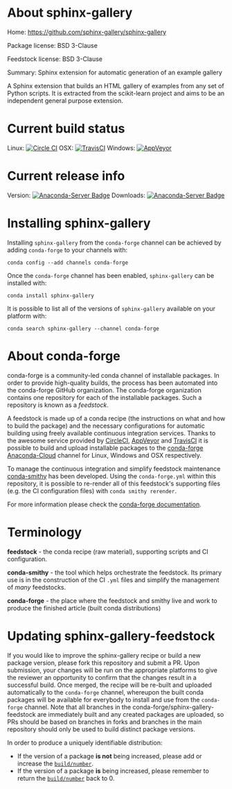 About sphinx-gallery
====================

Home: https://github.com/sphinx-gallery/sphinx-gallery

Package license: BSD 3-Clause

Feedstock license: BSD 3-Clause

Summary: Sphinx extension for automatic generation of an example gallery

A Sphinx extension that builds an HTML gallery of examples from any set of
Python scripts. It is extracted from the scikit-learn project and aims to
be an independent general purpose extension.


Current build status
====================

Linux: [![Circle CI](https://circleci.com/gh/conda-forge/sphinx-gallery-feedstock.svg?style=shield)](https://circleci.com/gh/conda-forge/sphinx-gallery-feedstock)
OSX: [![TravisCI](https://travis-ci.org/conda-forge/sphinx-gallery-feedstock.svg?branch=master)](https://travis-ci.org/conda-forge/sphinx-gallery-feedstock)
Windows: [![AppVeyor](https://ci.appveyor.com/api/projects/status/github/conda-forge/sphinx-gallery-feedstock?svg=True)](https://ci.appveyor.com/project/conda-forge/sphinx-gallery-feedstock/branch/master)

Current release info
====================
Version: [![Anaconda-Server Badge](https://anaconda.org/conda-forge/sphinx-gallery/badges/version.svg)](https://anaconda.org/conda-forge/sphinx-gallery)
Downloads: [![Anaconda-Server Badge](https://anaconda.org/conda-forge/sphinx-gallery/badges/downloads.svg)](https://anaconda.org/conda-forge/sphinx-gallery)

Installing sphinx-gallery
=========================

Installing `sphinx-gallery` from the `conda-forge` channel can be achieved by adding `conda-forge` to your channels with:

```
conda config --add channels conda-forge
```

Once the `conda-forge` channel has been enabled, `sphinx-gallery` can be installed with:

```
conda install sphinx-gallery
```

It is possible to list all of the versions of `sphinx-gallery` available on your platform with:

```
conda search sphinx-gallery --channel conda-forge
```


About conda-forge
=================

conda-forge is a community-led conda channel of installable packages.
In order to provide high-quality builds, the process has been automated into the
conda-forge GitHub organization. The conda-forge organization contains one repository
for each of the installable packages. Such a repository is known as a *feedstock*.

A feedstock is made up of a conda recipe (the instructions on what and how to build
the package) and the necessary configurations for automatic building using freely
available continuous integration services. Thanks to the awesome service provided by
[CircleCI](https://circleci.com/), [AppVeyor](http://www.appveyor.com/)
and [TravisCI](https://travis-ci.org/) it is possible to build and upload installable
packages to the [conda-forge](https://anaconda.org/conda-forge)
[Anaconda-Cloud](http://docs.anaconda.org/) channel for Linux, Windows and OSX respectively.

To manage the continuous integration and simplify feedstock maintenance
[conda-smithy](http://github.com/conda-forge/conda-smithy) has been developed.
Using the ``conda-forge.yml`` within this repository, it is possible to re-render all of
this feedstock's supporting files (e.g. the CI configuration files) with ``conda smithy rerender``.

For more information please check the [conda-forge documentation](https://conda-forge.org/docs/).

Terminology
===========

**feedstock** - the conda recipe (raw material), supporting scripts and CI configuration.

**conda-smithy** - the tool which helps orchestrate the feedstock.
                   Its primary use is in the construction of the CI ``.yml`` files
                   and simplify the management of *many* feedstocks.

**conda-forge** - the place where the feedstock and smithy live and work to
                  produce the finished article (built conda distributions)


Updating sphinx-gallery-feedstock
=================================

If you would like to improve the sphinx-gallery recipe or build a new
package version, please fork this repository and submit a PR. Upon submission,
your changes will be run on the appropriate platforms to give the reviewer an
opportunity to confirm that the changes result in a successful build. Once
merged, the recipe will be re-built and uploaded automatically to the
`conda-forge` channel, whereupon the built conda packages will be available for
everybody to install and use from the `conda-forge` channel.
Note that all branches in the conda-forge/sphinx-gallery-feedstock are
immediately built and any created packages are uploaded, so PRs should be based
on branches in forks and branches in the main repository should only be used to
build distinct package versions.

In order to produce a uniquely identifiable distribution:
 * If the version of a package **is not** being increased, please add or increase
   the [``build/number``](http://conda.pydata.org/docs/building/meta-yaml.html#build-number-and-string).
 * If the version of a package **is** being increased, please remember to return
   the [``build/number``](http://conda.pydata.org/docs/building/meta-yaml.html#build-number-and-string)
   back to 0.